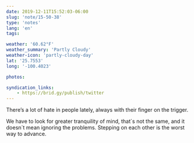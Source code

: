 ```yaml
---
date: 2019-12-11T15:52:03-06:00
slug: 'note/15-50-38'
type: 'notes'
lang: 'en'
tags:

weather: '60.62°F'
weather_summary: 'Partly Cloudy'
weather-icon: 'partly-cloudy-day'
lat: '25.7553'
long: '-100.4023'

photos:

syndication_links:
    - https://brid.gy/publish/twitter
---
```

There’s a lot of hate in people lately, always with their finger on the trigger.

We have to look for greater tranquility of mind, that´s not the same, and it doesn´t mean ignoring the problems. Stepping on each other is the worst way to advance.
